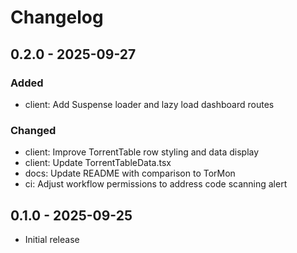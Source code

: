# Changelog

## 0.2.0 - 2025-09-27

### Added
- client: Add Suspense loader and lazy load dashboard routes

### Changed
- client: Improve TorrentTable row styling and data display
- client: Update TorrentTableData.tsx
- docs: Update README with comparison to TorMon
- ci: Adjust workflow permissions to address code scanning alert

## 0.1.0 - 2025-09-25
- Initial release
